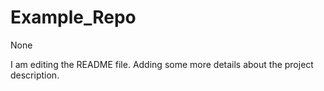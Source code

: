 # Example_Repo
None

I am editing the README file. Adding some more details about the project description.
